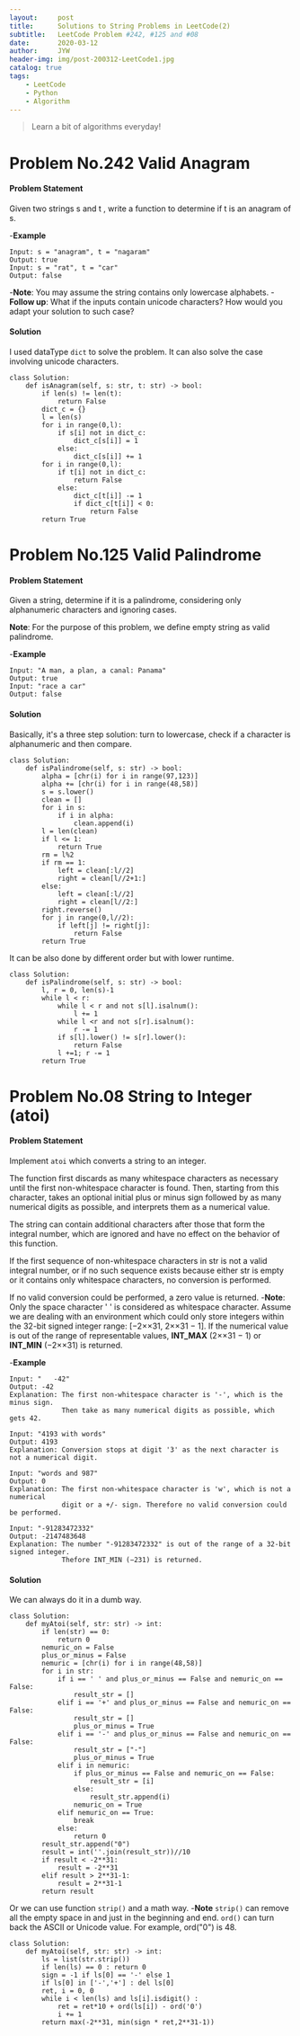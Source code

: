 ```yaml
---
layout:     post
title:      Solutions to String Problems in LeetCode(2)
subtitle:   LeetCode Problem #242, #125 and #08
date:       2020-03-12
author:     JYW
header-img: img/post-200312-LeetCode1.jpg
catalog: true
tags:
    - LeetCode
    - Python
    - Algorithm
---
```


>Learn a bit of algorithms everyday!

# Problem No.242 Valid Anagram

#### Problem Statement

Given two strings s and t , write a function to determine if t is an anagram of s.

-**Example**
```
Input: s = "anagram", t = "nagaram"
Output: true
Input: s = "rat", t = "car"
Output: false
```
-**Note**:
You may assume the string contains only lowercase alphabets.
-**Follow up**:
What if the inputs contain unicode characters? How would you adapt your solution to such case?

#### Solution

I used dataType `dict` to solve the problem. It can also solve the case involving unicode characters.
```
class Solution:
    def isAnagram(self, s: str, t: str) -> bool:
        if len(s) != len(t):
            return False
        dict_c = {}
        l = len(s)
        for i in range(0,l):
            if s[i] not in dict_c:
                dict_c[s[i]] = 1
            else:
                dict_c[s[i]] += 1
        for i in range(0,l):
            if t[i] not in dict_c:
                return False
            else:
                dict_c[t[i]] -= 1
                if dict_c[t[i]] < 0:
                    return False
        return True
``` 

# Problem No.125 Valid Palindrome

#### Problem Statement

Given a string, determine if it is a palindrome, considering only alphanumeric characters and ignoring cases.

**Note**: For the purpose of this problem, we define empty string as valid palindrome.

-**Example**
```
Input: "A man, a plan, a canal: Panama"
Output: true
Input: "race a car"
Output: false
```

#### Solution

Basically, it's a three step solution: turn to lowercase, check if a character is alphanumeric and then compare.
```
class Solution:
    def isPalindrome(self, s: str) -> bool:
        alpha = [chr(i) for i in range(97,123)]
        alpha += [chr(i) for i in range(48,58)]
        s = s.lower()
        clean = []
        for i in s:
            if i in alpha:
                clean.append(i)
        l = len(clean)
        if l <= 1:
            return True
        rm = l%2
        if rm == 1:
            left = clean[:l//2]
            right = clean[l//2+1:]
        else:
            left = clean[:l//2]
            right = clean[l//2:]
        right.reverse()
        for j in range(0,l//2):
            if left[j] != right[j]:
                return False
        return True
``` 
It can be also done by different order but with lower runtime.
```
class Solution:
    def isPalindrome(self, s: str) -> bool:
        l, r = 0, len(s)-1
        while l < r:
            while l < r and not s[l].isalnum():
                l += 1
            while l <r and not s[r].isalnum():
                r -= 1
            if s[l].lower() != s[r].lower():
                return False
            l +=1; r -= 1
        return True
```

# Problem No.08 String to Integer (atoi)

#### Problem Statement

Implement `atoi` which converts a string to an integer.

The function first discards as many whitespace characters as necessary until the first non-whitespace character is found. Then, starting from this character, takes an optional initial plus or minus sign followed by as many numerical digits as possible, and interprets them as a numerical value.

The string can contain additional characters after those that form the integral number, which are ignored and have no effect on the behavior of this function.

If the first sequence of non-whitespace characters in str is not a valid integral number, or if no such sequence exists because either str is empty or it contains only whitespace characters, no conversion is performed.

If no valid conversion could be performed, a zero value is returned.
-**Note**:
Only the space character ' ' is considered as whitespace character.
Assume we are dealing with an environment which could only store integers within the 32-bit signed integer range: [−2××31,  2××31 − 1]. If the numerical value is out of the range of representable values, **INT_MAX** (2××31 − 1) or **INT_MIN** (−2××31) is returned.

-**Example**
```
Input: "   -42"
Output: -42
Explanation: The first non-whitespace character is '-', which is the minus sign.
             Then take as many numerical digits as possible, which gets 42.

Input: "4193 with words"
Output: 4193
Explanation: Conversion stops at digit '3' as the next character is not a numerical digit.

Input: "words and 987"
Output: 0
Explanation: The first non-whitespace character is 'w', which is not a numerical 
             digit or a +/- sign. Therefore no valid conversion could be performed.

Input: "-91283472332"
Output: -2147483648
Explanation: The number "-91283472332" is out of the range of a 32-bit signed integer.
             Thefore INT_MIN (−231) is returned.
```

#### Solution

We can always do it in a dumb way.
```
class Solution:
    def myAtoi(self, str: str) -> int:
        if len(str) == 0:
            return 0
        nemuric_on = False
        plus_or_minus = False
        nemuric = [chr(i) for i in range(48,58)]
        for i in str:
            if i == ' ' and plus_or_minus == False and nemuric_on == False:
                result_str = []
            elif i == '+' and plus_or_minus == False and nemuric_on == False:
                result_str = []
                plus_or_minus = True
            elif i == '-' and plus_or_minus == False and nemuric_on == False:
                result_str = ["-"]
                plus_or_minus = True
            elif i in nemuric:
                if plus_or_minus == False and nemuric_on == False:
                    result_str = [i]
                else:
                    result_str.append(i)
                nemuric_on = True
            elif nemuric_on == True:
                break
            else:
                return 0
        result_str.append("0")
        result = int(''.join(result_str))//10
        if result < -2**31:
            result = -2**31
        elif result > 2**31-1:
            result = 2**31-1
        return result
```
Or we can use function `strip()` and a math way.
-**Note**
`strip()` can remove all the empty space in and just in the beginning and end.
`ord()` can turn back the ASCII or Unicode value. For example, ord("0") is 48. 
```
class Solution:
    def myAtoi(self, str: str) -> int:
        ls = list(str.strip())
        if len(ls) == 0 : return 0
        sign = -1 if ls[0] == '-' else 1
        if ls[0] in ['-','+'] : del ls[0]
        ret, i = 0, 0
        while i < len(ls) and ls[i].isdigit() :
            ret = ret*10 + ord(ls[i]) - ord('0')
            i += 1
        return max(-2**31, min(sign * ret,2**31-1))
```
